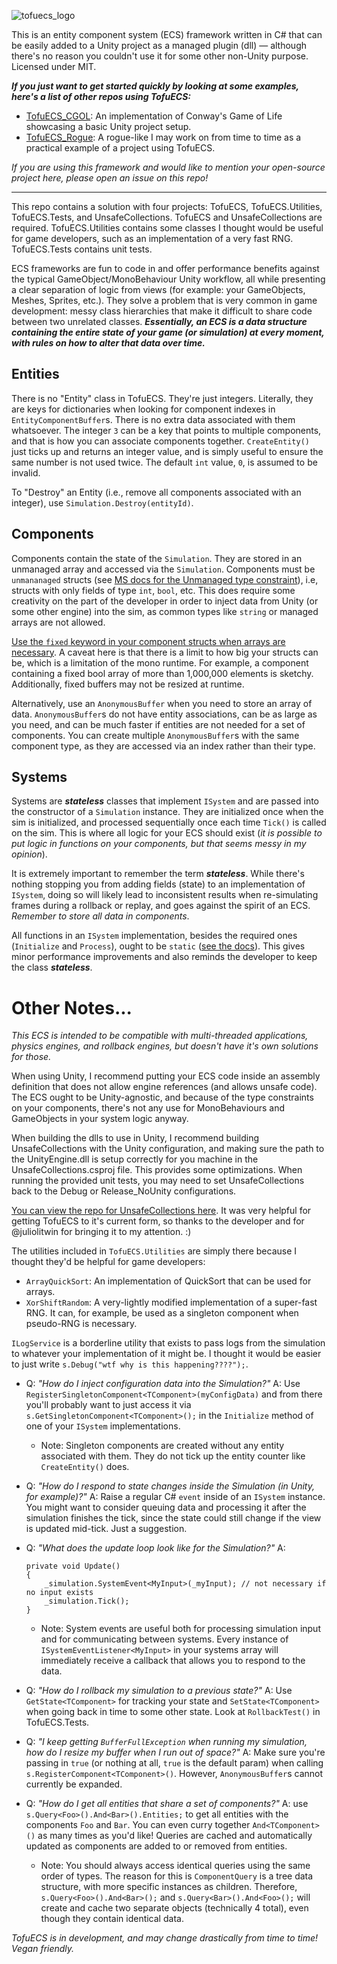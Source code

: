 ![tofuecs_logo](https://user-images.githubusercontent.com/8916588/139094266-3e2db942-4842-4f0d-b1da-8e694ee3578c.png)

This is an entity component system (ECS) framework written in C# that can be easily added to a Unity project as a managed plugin (dll) — although there's no reason you couldn't use it for some other non-Unity purpose. Licensed under MIT.

***If you just want to get started quickly by looking at some examples, here's a list of other repos using TofuECS:***
- [TofuECS_CGOL](https://github.com/njelly/TofuECS_CGOL): An implementation of Conway's Game of Life showcasing a basic Unity project setup.
- [TofuECS_Rogue](https://github.com/njelly/TofuECS_Rogue): A rogue-like I may work on from time to time as a practical example of a project using TofuECS.

*If you are using this framework and would like to mention your open-source project here, please open an issue on this repo!*

---

This repo contains a solution with four projects: TofuECS, TofuECS.Utilities, TofuECS.Tests, and UnsafeCollections. TofuECS and UnsafeCollections are required. TofuECS.Utilities contains some classes I thought would be useful for game developers, such as an implementation of a very fast RNG. TofuECS.Tests contains unit tests.

ECS frameworks are fun to code in and offer performance benefits against the typical GameObject/MonoBehaviour Unity workflow, all while presenting a clear separation of logic from views (for example: your GameObjects, Meshes, Sprites, etc.). They solve a problem that is very common in game development: messy class hierarchies that make it difficult to share code between two unrelated classes. ***Essentially, an ECS is a data structure containing the entire state of your game (or simulation) at every moment, with rules on how to alter that data over time.***

## Entities
There is no "Entity" class in TofuECS. They're just integers. Literally, they are keys for dictionaries when looking for component indexes in `EntityComponentBuffer`s. There is no extra data associated with them whatsoever. The integer `3` can be a key that points to multiple components, and that is how you can associate components together. `CreateEntity()` just ticks up and returns an integer value, and is simply useful to ensure the same number is not used twice. The default `int` value, `0`, is assumed to be invalid.

To "Destroy" an Entity (i.e., remove all components associated with an integer), use `Simulation.Destroy(entityId)`. 

## Components
Components contain the state of the `Simulation`. They are stored in an unmanaged array and accessed via the `Simulation`. Components must be `unmananaged` structs (see [MS docs for the Unmanaged type constraint](https://docs.microsoft.com/en-us/dotnet/csharp/language-reference/proposals/csharp-7.3/blittable)), i.e, structs with only fields of type `int`, `bool`, etc. This does require some creativity on the part of the developer in order to inject data from Unity (or some other engine) into the sim, as common types like `string` or managed arrays are not allowed.

[Use the `fixed` keyword in your component structs when arrays are necessary](https://docs.microsoft.com/en-us/dotnet/csharp/language-reference/unsafe-code#fixed-size-buffers). A caveat here is that there is a limit to how big your structs can be, which is a limitation of the mono runtime. For example, a component containing a fixed bool array of more than 1,000,000 elements is sketchy. Additionally, fixed buffers may not be resized at runtime.

Alternatively, use an `AnonymousBuffer` when you need to store an array of data. `AnonymousBuffer`s do not have entity associations, can be as large as you need, and can be much faster if entities are not needed for a set of components. You can create multiple `AnonymousBuffer`s with the same component type, as they are accessed via an index rather than their type.

## Systems
Systems are ***stateless***  classes that implement `ISystem` and are passed into the constructor of a `Simulation` instance. They are initialized once when the sim is initialized, and processed sequentially once each time `Tick()` is called on the sim. This is where all logic for your ECS should exist (*it is possible to put logic in functions on your components, but that seems messy in my opinion*).

It is extremely important to remember the term ***stateless***. While there's nothing stopping you from adding fields (state) to an implementation of `ISystem`, doing so will likely lead to inconsistent results when re-simulating frames during a rollback or replay, and goes against the spirit of an ECS. *Remember to store all data in components*.

All functions in an `ISystem` implementation, besides the required ones (`Initialize` and `Process`), ought to be `static` ([see the docs](https://docs.microsoft.com/en-us/previous-versions/visualstudio/visual-studio-2015/code-quality/ca1822-mark-members-as-static?view=vs-2015&redirectedfrom=MSDN)). This gives minor performance improvements and also reminds the developer to keep the class ***stateless***. 

# Other Notes...

*This ECS is intended to be compatible with multi-threaded applications, physics engines, and rollback engines, but doesn't have it's own solutions for those.*

When using Unity, I recommend putting your ECS code inside an assembly definition that does not allow engine references (and allows unsafe code). The ECS ought to be Unity-agnostic, and because of the type constraints on your components, there's not any use for MonoBehaviours and GameObjects in your system logic anyway.

When building the dlls to use in Unity, I recommend building UnsafeCollections with the Unity configuration, and making sure the path to the UnityEngine.dll is setup correctly for you machine in the UnsafeCollections.csproj file. This provides some optimizations. When running the provided unit tests, you may need to set UnsafeCollections back to the Debug or Release_NoUnity configurations.

[You can view the repo for UnsafeCollections here](https://github.com/DennisCorvers/UnsafeCollections). It was very helpful for getting TofuECS to it's current form, so thanks to the developer and for @juliolitwin for bringing it to my attention. :)

The utilities included in `TofuECS.Utilities` are simply there because I thought they'd be helpful for game developers:
- `ArrayQuickSort`: An implementation of QuickSort that can be used for arrays.
- `XorShiftRandom`: A very-lightly modified implementation of a super-fast RNG. It can, for example, be used as a singleton component when pseudo-RNG is necessary.

`ILogService` is a borderline utility that exists to pass logs from the simulation to whatever your implementation of it might be. I thought it would be easier to just write `s.Debug("wtf why is this happening????");`.

- Q: *"How do I inject configuration data into the Simulation?"*  A: Use `RegisterSingletonComponent<TComponent>(myConfigData)` and from there you'll probably want to just access it via `s.GetSingletonComponent<TComponent>();` in the `Initialize` method of one of your `ISystem` implementations.
  - Note: Singleton components are created without any entity associated with them. They do not tick up the entity counter like `CreateEntity()` does.


- Q: *"How do I respond to state changes inside the Simulation (in Unity, for example)?"* A: Raise a regular C# `event` inside of an `ISystem` instance. You might want to consider queuing data and processing it after the simulation finishes the tick, since the state could still change if the view is updated mid-tick. Just a suggestion.


- Q: *"What does the update loop look like for the Simulation?"* A:
    ```
    private void Update()
    {
        _simulation.SystemEvent<MyInput>(_myInput); // not necessary if no input exists
        _simulation.Tick();
    }
    ```
  - Note: System events are useful both for processing simulation input and for communicating between systems. Every instance of `ISystemEventListener<MyInput>` in your systems array will immediately receive a callback that allows you to respond to the data.


- Q: *"How do I rollback my simulation to a previous state?"* A: Use `GetState<TComponent>` for tracking your state and `SetState<TComponent>` when going back in time to some other state. Look at `RollbackTest()` in TofuECS.Tests.  


- Q: *"I keep getting `BufferFullException` when running my simulation, how do I resize my buffer when I run out of space?"* A: Make sure you're passing in `true` (or nothing at all, `true` is the default param) when calling `s.RegisterComponent<TComponent>()`. However, `AnonymousBuffer`s cannot currently be expanded.  


- Q: *"How do I get all entities that share a set of components?"* A: use `s.Query<Foo>().And<Bar>().Entities;` to get all entities with the components `Foo` and `Bar`. You can even curry together `And<TComponent>()` as many times as you'd like! Queries are cached and automatically updated as components are added to or removed from entities.

  - Note: You should always access identical queries using the same order of types. The reason for this is `ComponentQuery` is a tree data structure, with more specific instances as children. Therefore, `s.Query<Foo>().And<Bar>();` and `s.Query<Bar>().And<Foo>();` will create and cache two separate objects (technically 4 total), even though they contain identical data.

*TofuECS is in development, and may change drastically from time to time! Vegan friendly.*
